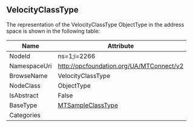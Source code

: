 <!-- objecttype -->
## VelocityClassType
  
<!-- end of text -->
The representation of the VelocityClassType ObjectType in the address space is shown in the following table:  

|Name|Attribute|
|---|---|
|NodeId|ns=1;i=2266|
|NamespaceUri|http://opcfoundation.org/UA/MTConnect/v2|
|BrowseName|VelocityClassType|
|NodeClass|ObjectType|
|IsAbstract|False|
|BaseType|[MTSampleClassType](../../ObjectTypes/MTSampleClassType/readme.md)|
|Categories||

